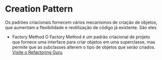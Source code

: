 # Creation Pattern
Os padrões criacionais fornecem vários mecanismos de criação de objetos, que aumentam a flexibilidade e reutilização de código já existente. São eles
- Factory Method
O Factory Method é um padrão criacional de projeto que fornece uma interface para criar objetos em uma superclasse, mas permite que as subclasses alterem o tipo de objetos que serão criados.
[Visite o Refactoring Guru](https://refactoring.guru/pt-br/design-patterns/creational-patterns)
